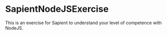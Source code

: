 # SapientNodeJSExercise
This is an exercise for Sapient to understand your level of competence with NodeJS.
